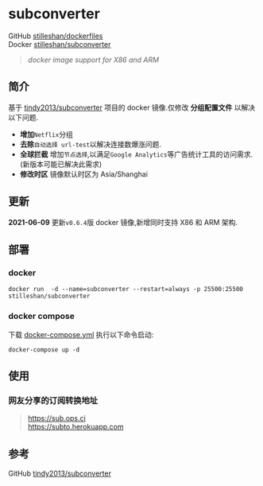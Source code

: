 # subconverter

GitHub [stilleshan/dockerfiles](https://github.com/stilleshan/dockerfiles)  
Docker [stilleshan/subconverter](https://hub.docker.com/r/stilleshan/subconverter)
> *docker image support for X86 and ARM*

## 简介
基于 [tindy2013/subconverter](https://github.com/tindy2013/subconverter) 项目的 docker 镜像.仅修改 **分组配置文件** 以解决以下问题.

- **增加**`Netflix`分组
- **去除**`自动选择 url-test`以解决连接数爆涨问题.
- **全球拦截** 增加`节点选择`,以满足`Google Analytics`等广告统计工具的访问需求.(新版本可能已解决此需求)
- **修改时区** 镜像默认时区为 Asia/Shanghai

## 更新
**2021-06-09** 更新`v0.6.4`版 docker 镜像,新增同时支持 X86 和 ARM 架构.

## 部署
### docker
```shell
docker run  -d --name=subconverter --restart=always -p 25500:25500 stilleshan/subconverter
```

### docker compose
下载 [docker-compose.yml](https://raw.githubusercontent.com/stilleshan/dockerfiles/main/subconverter/docker-compose.yml) 执行以下命令启动:
```shell
docker-compose up -d
```


## 使用
### 网友分享的订阅转换地址
> https://sub.ops.ci  
https://subto.herokuapp.com


## 参考
GitHub [tindy2013/subconverter](https://github.com/tindy2013/subconverter)


